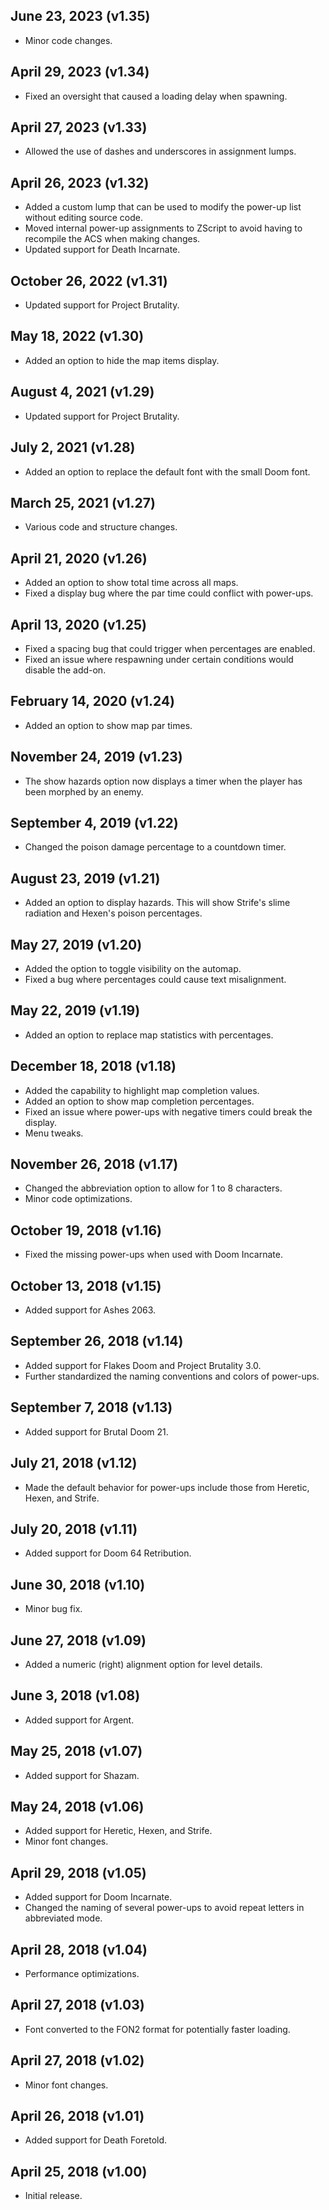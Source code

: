 ## June 23, 2023 (v1.35)
- Minor code changes.

## April 29, 2023 (v1.34)
- Fixed an oversight that caused a loading delay when spawning.

## April 27, 2023 (v1.33)
- Allowed the use of dashes and underscores in assignment lumps.

## April 26, 2023 (v1.32)
- Added a custom lump that can be used to modify the power-up list without editing source code.
- Moved internal power-up assignments to ZScript to avoid having to recompile the ACS when making changes.
- Updated support for Death Incarnate.

## October 26, 2022 (v1.31)
- Updated support for Project Brutality.

## May 18, 2022 (v1.30)
- Added an option to hide the map items display.

## August 4, 2021 (v1.29)
- Updated support for Project Brutality.

## July 2, 2021 (v1.28)
- Added an option to replace the default font with the small Doom font.

## March 25, 2021 (v1.27)
- Various code and structure changes.

## April 21, 2020 (v1.26)
- Added an option to show total time across all maps.
- Fixed a display bug where the par time could conflict with power-ups.

## April 13, 2020 (v1.25)
- Fixed a spacing bug that could trigger when percentages are enabled.
- Fixed an issue where respawning under certain conditions would disable the add-on.

## February 14, 2020 (v1.24)
- Added an option to show map par times.

## November 24, 2019 (v1.23)
- The show hazards option now displays a timer when the player has been morphed by an enemy. 

## September 4, 2019 (v1.22)
- Changed the poison damage percentage to a countdown timer.

## August 23, 2019 (v1.21)
- Added an option to display hazards. This will show Strife's slime radiation and Hexen's poison percentages.

## May 27, 2019 (v1.20)
- Added the option to toggle visibility on the automap.
- Fixed a bug where percentages could cause text misalignment.

## May 22, 2019 (v1.19)
- Added an option to replace map statistics with percentages.

## December 18, 2018 (v1.18)
- Added the capability to highlight map completion values.
- Added an option to show map completion percentages.
- Fixed an issue where power-ups with negative timers could break the display.
- Menu tweaks.

## November 26, 2018 (v1.17)
- Changed the abbreviation option to allow for 1 to 8 characters.
- Minor code optimizations.

## October 19, 2018 (v1.16)
- Fixed the missing power-ups when used with Doom Incarnate.

## October 13, 2018 (v1.15)
- Added support for Ashes 2063.

## September 26, 2018 (v1.14)
- Added support for Flakes Doom and Project Brutality 3.0.
- Further standardized the naming conventions and colors of power-ups.

## September 7, 2018 (v1.13)
- Added support for Brutal Doom 21.

## July 21, 2018 (v1.12)
- Made the default behavior for power-ups include those from Heretic, Hexen, and Strife.

## July 20, 2018 (v1.11)
- Added support for Doom 64 Retribution.

## June 30, 2018 (v1.10)
- Minor bug fix.

## June 27, 2018 (v1.09)
- Added a numeric (right) alignment option for level details.

## June 3, 2018 (v1.08)
- Added support for Argent.

## May 25, 2018 (v1.07)
- Added support for Shazam.

## May 24, 2018 (v1.06)
- Added support for Heretic, Hexen, and Strife.
- Minor font changes.

## April 29, 2018 (v1.05)
- Added support for Doom Incarnate.
- Changed the naming of several power-ups to avoid repeat letters in abbreviated mode.

## April 28, 2018 (v1.04)
- Performance optimizations.

## April 27, 2018 (v1.03)
- Font converted to the FON2 format for potentially faster loading.

## April 27, 2018 (v1.02)
- Minor font changes.

## April 26, 2018 (v1.01)
- Added support for Death Foretold.

## April 25, 2018 (v1.00)
- Initial release.
